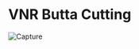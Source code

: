 # VNR Butta Cutting 

![Capture](https://user-images.githubusercontent.com/82928916/118288959-7bfa0400-b4f2-11eb-9553-de367b481fb3.PNG)
